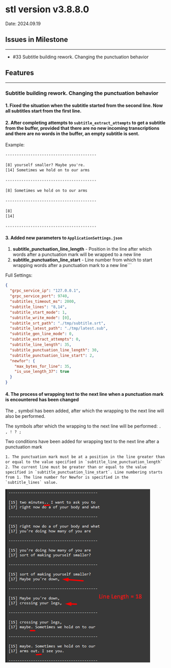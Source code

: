 # stl version v3.8.8.0
Date: 2024.09.19

## Issues in Milestone

---

- #33 Subtitle building rework. Changing the punctuation behavior

## Features

---

### Subtitle building rework. Changing the punctuation behavior

#### 1. Fixed the situation when the subtitle started from the second line. Now all subtitles start from the first line.

#### 2. After completing attempts to `subtitle_extract_attempts` to get a subtitle from the buffer, provided that there are no new incoming transcriptions and there are no words in the buffer, an empty subtitle is sent.

Example:

```
----------------------------------------

[8] yourself smaller? Maybe you're.
[14] Sometimes we hold on to our arms

----------------------------------------

[8] Sometimes we hold on to our arms

----------------------------------------

[8]
[14]

----------------------------------------
```

#### 3. Added new parameters to `ApplicationSettings.json`

   1. **subtitle_punctuation_line_length** - Position in the line after which words after a punctuation mark will be wrapped to a new line
   2. **subtitle_punctuation_line_start** - Line number from which to start wrapping words after a punctuation mark to a new line```

Full Settings:

```json
{
  "grpc_service_ip": "127.0.0.1",
  "grpc_service_port": 9740,
  "subtitles_timeout_ms": 2000,
  "subtitle_lines": "8,14",
  "subtitle_start_mode": 1,
  "subtitle_write_mode": [0],
  "subtitle_srt_path": "./tmp/subtitle.srt",
  "subtitle_latest_path": "./tmp/latest.sub",
  "subtitle_gen_line_mode": 0,
  "subtitle_extract_attempts": 0,
  "subtitle_line_length": 35,
  "subtitle_punctuation_line_length": 30,
  "subtitle_punctuation_line_start": 2,
  "newfor": {
    "max_bytes_for_line": 35,
    "is_use_length_37": true
  }
}
```

#### 4. The process of wrapping text to the next line when a punctuation mark is encountered has been changed

The `,` symbol has been added, after which the wrapping to the next line will also be performed.

The symbols after which the wrapping to the next line will be performed: `. , ! ? ;`

Two conditions have been added for wrapping text to the next line after a punctuation mark

    1. The punctuation mark must be at a position in the line greater than or equal to the value specified in `subtitle_line_punctuation_length`
    2. The current line must be greater than or equal to the value specified in `subtitle_punctuation_line_start`. Line numbering starts from 1. The line number for Newfor is specified in the `subtitle_lines` value.

![](../attachments/Screenshot_5216.png)


